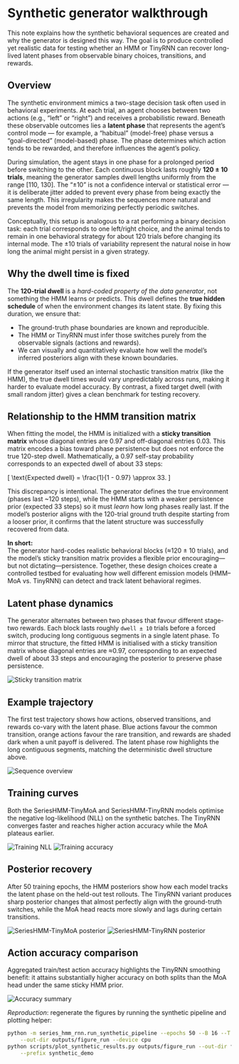 # Synthetic generator walkthrough

This note explains how the synthetic behavioral sequences are created and why
the generator is designed this way. The goal is to produce controlled yet
realistic data for testing whether an HMM or TinyRNN can recover long-lived
latent phases from observable binary choices, transitions, and rewards.

## Overview

The synthetic environment mimics a two-stage decision task often used in
behavioral experiments. At each trial, an agent chooses between two actions
(e.g., “left” or “right”) and receives a probabilistic reward. Beneath these
observable outcomes lies a **latent phase** that represents the agent’s control
mode — for example, a “habitual” (model-free) phase versus a “goal-directed”
(model-based) phase. The phase determines which action tends to be rewarded,
and therefore influences the agent’s policy.

During simulation, the agent stays in one phase for a prolonged period before
switching to the other. Each continuous block lasts roughly **120 ± 10 trials**,
meaning the generator samples dwell lengths uniformly from the range [110, 130].
The “±10” is not a confidence interval or statistical error — it is deliberate
jitter added to prevent every phase from being exactly the same length. This
irregularity makes the sequences more natural and prevents the model from
memorizing perfectly periodic switches.

Conceptually, this setup is analogous to a rat performing a binary decision
task: each trial corresponds to one left/right choice, and the animal tends to
remain in one behavioral strategy for about 120 trials before changing its
internal mode. The ±10 trials of variability represent the natural noise in how
long the animal might persist in a given strategy.


## Why the dwell time is fixed

The **120-trial dwell** is a *hard-coded property of the data generator*, not
something the HMM learns or predicts. This dwell defines the **true hidden
schedule** of when the environment changes its latent state. By fixing this
duration, we ensure that:

- The ground-truth phase boundaries are known and reproducible.  
- The HMM or TinyRNN must infer those switches purely from the observable
  signals (actions and rewards).  
- We can visually and quantitatively evaluate how well the model’s inferred
  posteriors align with these known boundaries.

If the generator itself used an internal stochastic transition matrix (like the
HMM), the true dwell times would vary unpredictably across runs, making it
harder to evaluate model accuracy. By contrast, a fixed target dwell (with
small random jitter) gives a clean benchmark for testing recovery.


## Relationship to the HMM transition matrix

When fitting the model, the HMM is initialized with a **sticky transition
matrix** whose diagonal entries are 0.97 and off-diagonal entries 0.03. This
matrix encodes a bias toward phase persistence but does not enforce the true
120-step dwell. Mathematically, a 0.97 self-stay probability corresponds to an
expected dwell of about 33 steps:

\[
\text{Expected dwell} = \frac{1}{1 - 0.97} \approx 33.
\]

This discrepancy is intentional. The generator defines the true environment
(phases last ~120 steps), while the HMM starts with a weaker persistence prior
(expected 33 steps) so it must *learn* how long phases really last. If the
model’s posterior aligns with the 120-trial ground truth despite starting from
a looser prior, it confirms that the latent structure was successfully recovered
from data.

**In short:**  
The generator hard-codes realistic behavioral blocks (≈120 ± 10 trials), and
the model’s sticky transition matrix provides a flexible prior encouraging—but
not dictating—persistence. Together, these design choices create a controlled
testbed for evaluating how well different emission models (HMM–MoA vs. TinyRNN)
can detect and track latent behavioral regimes.

## Latent phase dynamics

The generator alternates between two phases that favour different stage-two
rewards. Each block lasts roughly `dwell ± 10` trials before a forced switch,
producing long contiguous segments in a single latent phase. To mirror that
structure, the fitted HMM is initialised with a sticky transition matrix whose
diagonal entries are ≈0.97, corresponding to an expected dwell of about 33
steps and encouraging the posterior to preserve phase persistence.

![Sticky transition matrix](../fig/synthetic_demo_transition_matrix.svg)

## Example trajectory

The first test trajectory shows how actions, observed transitions, and rewards
co-vary with the latent phase. Blue actions favour the common transition,
orange actions favour the rare transition, and rewards are shaded dark when a
unit payoff is delivered. The latent phase row highlights the long contiguous
segments, matching the deterministic dwell structure above.

![Sequence overview](../fig/synthetic_demo_sequence_overview.svg)


## Training curves

Both the SeriesHMM-TinyMoA and SeriesHMM-TinyRNN models optimise the negative
log-likelihood (NLL) on the synthetic batches. The TinyRNN converges faster and
reaches higher action accuracy while the MoA plateaus earlier.

![Training NLL](../fig/synthetic_demo_train_nll.svg)
![Training accuracy](../fig/synthetic_demo_train_accuracy.svg)


## Posterior recovery

After 50 training epochs, the HMM posteriors show how each model tracks the
latent phase on the held-out test rollouts. The TinyRNN variant produces sharp
posterior changes that almost perfectly align with the ground-truth switches,
while the MoA head reacts more slowly and lags during certain transitions.

![SeriesHMM-TinyMoA posterior](../fig/synthetic_demo_hmm_moa_posterior.svg)
![SeriesHMM-TinyRNN posterior](../fig/synthetic_demo_hmm_tinyrnn_posterior.svg)


## Action accuracy comparison

Aggregated train/test action accuracy highlights the TinyRNN smoothing benefit:
it attains substantially higher accuracy on both splits than the MoA head under
the same sticky HMM prior.

![Accuracy summary](../fig/synthetic_demo_action_accuracy.svg)


*Reproduction*: regenerate the figures by running the synthetic pipeline and
plotting helper:

```bash
python -m series_hmm_rnn.run_synthetic_pipeline --epochs 50 --B 16 --T 200 \
    --out-dir outputs/figure_run --device cpu
python scripts/plot_synthetic_results.py outputs/figure_run --out-dir fig \
    --prefix synthetic_demo
